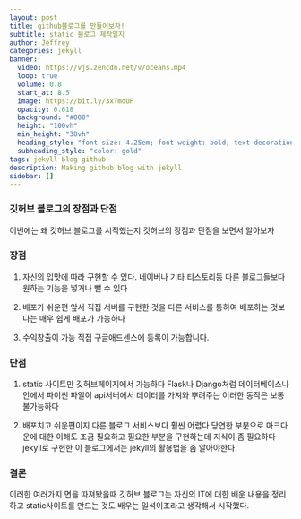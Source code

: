 ```yaml
---
layout: post
title: github블로그를 만들어보자!
subtitle: static 블로그 제작일지
author: Jeffrey
categories: jekyll
banner:
  video: https://vjs.zencdn.net/v/oceans.mp4
  loop: true
  volume: 0.8
  start_at: 8.5
  image: https://bit.ly/3xTmdUP
  opacity: 0.618
  background: "#000"
  height: "100vh"
  min_height: "38vh"
  heading_style: "font-size: 4.25em; font-weight: bold; text-decoration: underline"
  subheading_style: "color: gold"
tags: jekyll blog github
description: Making github blog with jekyll
sidebar: []
---
```


### 깃허브 블로그의 장점과 단점

이번에는 왜 깃허브 블로그를 시작했는지 깃허브의 장점과 단점을 보면서 알아보자

### 장점

1. 자신의 입맛에 따라 구현할 수 있다.
네이버나 기타 티스토리등 다른 블로그들보다 원하는 기능을 넣거나 뺄 수 있다

2. 배포가 쉬운편
앞서 직접 서버를 구현한 것을 다른 서비스를 통하여 배포하는 것보다는 매우 쉽게 배포가 가능하다

3. 수익창출이 가능
직접 구글애드센스에 등록이 가능합니다.

### 단점
1. static 사이트만 깃허브페이지에서 가능하다
Flask나 Django처럼 데이터베이스나 안에서 파이썬 파일이 api서버에서 데이터를 가져와 뿌려주는 이러한 동작은 보통 불가능하다

2. 배포치고 쉬운편이지 다른 블로그 서비스보다 훨씬 어렵다
당연한 부분으로 마크다운에 대한 이해도 조금 필요하고 필요한 부분을 구현하는데 지식이 좀 필요하다 jekyll로 구현한 이 블로그에서는 jekyll의 활용법을 좀 알아야한다.


### 결론
이러한 여러가지 면을 따져봤을때 깃허브 블로그는 자신의 IT에 대한 배운 내용을 정리하고 static사이트를 만드는 것도 배우는 일석이조라고 생각해서 시작했다.
